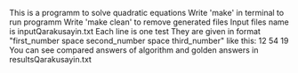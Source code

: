 This is a programm to solve quadratic equations
Write 'make' in terminal to run programm
Write 'make clean' to remove generated files
Input files name is inputQarakusayin.txt 
Each line is one test 
They are given in format "first_number space second_number space third_number"
like this:
12 54 19
You can see compared answers of algorithm and golden answers in resultsQarakusayin.txt

